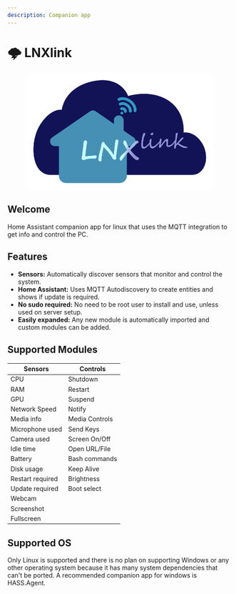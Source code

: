 ```yaml
---
description: Companion app
---
```


# 🌩 LNXlink

<figure><img src=".gitbook/assets/logo.png" alt=""><figcaption></figcaption></figure>

## Welcome

Home Assistant companion app for linux that uses the MQTT integration to get info and control the PC.

## Features

* **Sensors:** Automatically discover sensors that monitor and control the system.
* **Home Assistant:** Uses MQTT Autodiscovery to create entities and shows if update is required.
* **No sudo required:** No need to be root user to install and use, unless used on server setup.
* **Easily expanded:** Any new module is automatically imported and custom modules can be added.

## Supported Modules

| Sensors          | Controls       |
| ---------------- | -------------- |
| CPU              | Shutdown       |
| RAM              | Restart        |
| GPU              | Suspend        |
| Network Speed    | Notify         |
| Media info       | Media Controls |
| Microphone used  | Send Keys      |
| Camera used      | Screen On/Off  |
| Idle time        | Open URL/File  |
| Battery          | Bash commands  |
| Disk usage       | Keep Alive     |
| Restart required | Brightness     |
| Update required  | Boot select    |
| Webcam           |                |
| Screenshot       |                |
| Fullscreen       |                |

## Supported OS

Only Linux is supported and there is no plan on supporting Windows or any other operating system because it has many system dependencies that can't be ported. A recommended companion app for windows is HASS.Agent.
